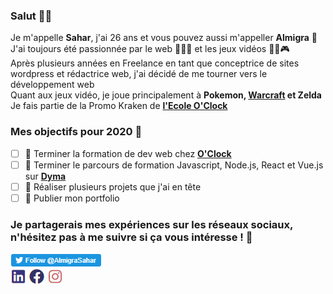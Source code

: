 ### Salut 👋🏻

Je m'appelle **Sahar**, j'ai 26 ans et vous pouvez aussi m'appeller **Almigra** 🦄</br>
J'ai toujours été passionnée par le web 👩🏻‍💻 et les jeux vidéos 🤖🐉🎮 </br>
Après plusieurs années en Freelance en tant que conceptrice de sites wordpress et rédactrice web, j'ai décidé de me tourner vers le développement web</br>
Quant aux jeux vidéo, je joue principalement à **Pokemon, [Warcraft](https://worldofwarcraft.com/en-gb/character/eu/kazzak/Almigra) et Zelda**</br>
Je fais partie de la Promo Kraken de **[l'Ecole O'Clock](https://oclock.io)**


### Mes objectifs pour 2020 💫

- [ ] 🍔 Terminer la formation de dev web chez **[O'Clock](https://oclock.io/formations/developpeur-web)**
- [ ] 🍟 Terminer le parcours de formation Javascript, Node.js, React et Vue.js sur **[Dyma](https://dyma.fr/r/5eb6d9689ebcc46bd67b82be)**
- [ ] 🥃 Réaliser plusieurs projets que j'ai en tête
- [ ] 🍨 Publier mon portfolio

### Je partagerais mes expériences sur les réseaux sociaux, n'hésitez pas à me suivre si ça vous intéresse ! 🌟

[![Twitter](https://github.com/Almigra/Almigra/blob/master/Twitter.png)](https://twitter.com/AlmigraSahar)</br>
[![Linkedin](https://github.com/Almigra/Almigra/blob/master/Linkedin.png)](https://www.linkedin.com/in/sahar-almigra/)
[![Facebook](https://github.com/Almigra/Almigra/blob/master/Facebook.png)](https://www.facebook.com/Almigra)
[![Instagram](https://github.com/Almigra/Almigra/blob/master/Instagram.png)](https://www.instagram.com/sahar.almigra/)
